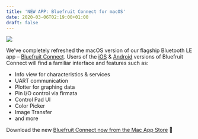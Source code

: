 ```yaml
---
title: 'NEW APP: Bluefruit Connect for macOS'
date: 2020-03-06T02:19:00+01:00
draft: false
---
```


![](https://cdn-blog.adafruit.com/uploads/2020/03/bluefruit_connect_for_blog.jpg)

We’ve completely refreshed the macOS version of our flagship Bluetooth LE app – [Bluefruit Connect](https://apps.apple.com/us/app/bluefruit-connect/id1494760882?mt=12). Users of the [iOS](https://apps.apple.com/us/app/bluefruit-connect/id830125974) & [Android](https://play.google.com/store/apps/details?id=com.adafruit.bluefruit.le.connect&hl=en_US) versions of Bluefruit Connect will find a familiar interface and features such as:

*   Info view for characteristics & services
*   UART communication
*   Plotter for graphing data
*   Pin I/O control via firmata
*   Control Pad UI
*   Color Picker
*   Image Transfer
*   and more

Download the new [Bluefruit Connect now from the Mac App Store](https://apps.apple.com/us/app/bluefruit-connect/id1494760882?mt=12) 🎉